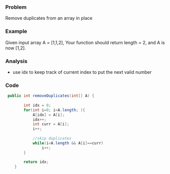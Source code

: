 ### Problem
Remove duplicates from an array in place

### Example
Given input array A = [1,1,2],
Your function should return length = 2, and A is now [1,2].

### Analysis
- use idx to keep track of current index to put the next valid number

### Code
```java
 public int removeDuplicates(int[] A) {
        
        int idx = 0;
        for(int i=0; i<A.length; ){
            A[idx] = A[i];
            idx++;
            int curr = A[i];
            i++;
            
            //skip duplicates
            while(i<A.length && A[i]==curr)
                i++;
        }
        
        return idx;
    }
```
